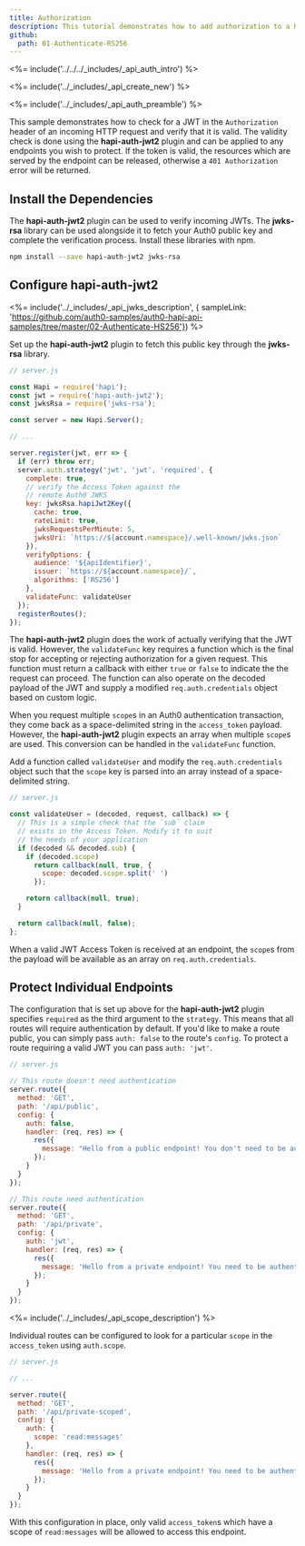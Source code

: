 ```yaml
---
title: Authorization
description: This tutorial demonstrates how to add authorization to a Hapi.js API.
github:
  path: 01-Authenticate-RS256
---
```

<%= include('../../../_includes/_api_auth_intro') %>

<%= include('../_includes/_api_create_new') %>

<%= include('../_includes/_api_auth_preamble') %>

This sample demonstrates how to check for a JWT in the `Authorization` header of an incoming HTTP request and verify that it is valid. The validity check is done using the **hapi-auth-jwt2** plugin and can be applied to any endpoints you wish to protect. If the token is valid, the resources which are served by the endpoint can be released, otherwise a `401 Authorization` error will be returned.

## Install the Dependencies

The **hapi-auth-jwt2** plugin can be used to verify incoming JWTs. The **jwks-rsa** library can be used alongside it to fetch your Auth0 public key and complete the verification process. Install these libraries with npm.

```bash
npm install --save hapi-auth-jwt2 jwks-rsa
```

## Configure hapi-auth-jwt2

<%= include('../_includes/_api_jwks_description', { sampleLink: 'https://github.com/auth0-samples/auth0-hapi-api-samples/tree/master/02-Authenticate-HS256'}) %>

Set up the **hapi-auth-jwt2** plugin to fetch this public key through the **jwks-rsa** library.

```js
// server.js

const Hapi = require('hapi');
const jwt = require('hapi-auth-jwt2');
const jwksRsa = require('jwks-rsa');

const server = new Hapi.Server();

// ...

server.register(jwt, err => {
  if (err) throw err;
  server.auth.strategy('jwt', 'jwt', 'required', {
    complete: true,
    // verify the Access Token against the
    // remote Auth0 JWKS 
    key: jwksRsa.hapiJwt2Key({
      cache: true,
      rateLimit: true,
      jwksRequestsPerMinute: 5,
      jwksUri: `https://${account.namespace}/.well-known/jwks.json`
    }),
    verifyOptions: {
      audience: '${apiIdentifier}',
      issuer: `https://${account.namespace}/`,
      algorithms: ['RS256']
    },
    validateFunc: validateUser
  });
  registerRoutes();
});
```

The **hapi-auth-jwt2** plugin does the work of actually verifying that the JWT is valid. However, the `validateFunc` key requires a function which is the final stop for accepting or rejecting authorization for a given request. This function must return a callback with either `true` or `false` to indicate the the request can proceed. The function can also operate on the decoded payload of the JWT and supply a modified `req.auth.credentials` object based on custom logic.

When you request multiple `scope`s in an Auth0 authentication transaction, they come back as a space-delimited string in the `access_token` payload. However, the **hapi-auth-jwt2** plugin expects an array when multiple `scope`s are used. This conversion can be handled in the `validateFunc` function.

Add a function called `validateUser` and modify the `req.auth.credentials` object such that the `scope` key is parsed into an array instead of a space-delimited string.

```js
// server.js

const validateUser = (decoded, request, callback) => {
  // This is a simple check that the `sub` claim
  // exists in the Access Token. Modify it to suit
  // the needs of your application
  if (decoded && decoded.sub) {
    if (decoded.scope)
      return callback(null, true, {
        scope: decoded.scope.split(' ')
      });

    return callback(null, true);
  }

  return callback(null, false);
};
```

When a valid JWT Access Token is received at an endpoint, the `scope`s from the payload will be available as an array on `req.auth.credentials`.

## Protect Individual Endpoints

The configuration that is set up above for the **hapi-auth-jwt2** plugin specifies `required` as the third argument to the `strategy`. This means that all routes will require authentication by default. If you'd like to make a route public, you can simply pass `auth: false` to the route's `config`. To protect a route requiring a valid JWT you can pass `auth: 'jwt'`.

```js
// server.js

// This route doesn't need authentication
server.route({
  method: 'GET',
  path: '/api/public',
  config: {
    auth: false,
    handler: (req, res) => {
      res({
        message: "Hello from a public endpoint! You don't need to be authenticated to see this."
      });
    }
  }
});

// This route need authentication
server.route({
  method: 'GET',
  path: '/api/private',
  config: {
    auth: 'jwt',
    handler: (req, res) => {
      res({
        message: 'Hello from a private endpoint! You need to be authenticated to see this.'
      });
    }
  }
});
```

<%= include('../_includes/_api_scope_description') %>

Individual routes can be configured to look for a particular `scope` in the `access_token` using `auth.scope`.

```js
// server.js

// ...

server.route({
  method: 'GET',
  path: '/api/private-scoped',
  config: {
    auth: {
      scope: 'read:messages'
    },
    handler: (req, res) => {
      res({
        message: 'Hello from a private endpoint! You need to be authenticated and have a scope of read:messages to see this.'
      });
    }
  }
});
```

With this configuration in place, only valid `access_token`s which have a scope of `read:messages` will be allowed to access this endpoint.
